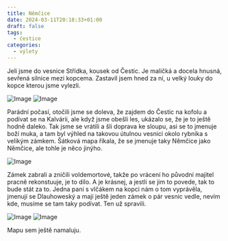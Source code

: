 ```yaml
---
title: Němčice
date: 2024-03-11T20:18:33+01:00
draft: false
tags:
  - čestice
categories:
  - výlety
---
```


Jeli jsme do vesnice Střídka, kousek od Čestic. Je maličká a docela hnusná, sevřená silnice mezi kopcema. Zastavil jsem hned za ní, u velký louky do kopce kterou jsme vylezli.

![Image](/images/cestice/24-01-28/stridka.jpeg)
![Image](/images/cestice/24-01-28/louka.jpeg)

Parádní počasí, otočili jsme se doleva, že zajdem do Čestic na kofolu a podívat se na Kalvárii, ale když jsme obešli les, ukázalo se, že je to ještě hodně daleko. Tak jsme se vrátili a šli doprava ke sloupu, asi se to jmenuje boží muka, a tam byl výhled na takovou útulnou vesnici okolo rybníka s velikým zámkem. Šátková mapa říkala, že se jmenuje taky Němčice jako Němčice, ale tohle je něco jinýho.

![Image](/images/cestice/24-01-28/satek.jpeg)

Zámek zabrali a zničili voldemortové, takže po vrácení ho původní majitel pracně rekonstuuje, je to dílo. A je krásnej, a jestli se jim to povede, tak to bude stát za to. Jedna pani s vlčákem na kopci nám o tom vyprávěla, jmenují se Dlauhoweský a mají ještě jeden zámek o pár vesnic vedle, nevím kde, musíme se tam taky podívat. Ten už spravili.

![Image](/images/cestice/24-01-28/zamek1.jpeg)
![Image](/images/cestice/24-01-28/zamek2.jpeg)

Mapu sem ještě namaluju.
